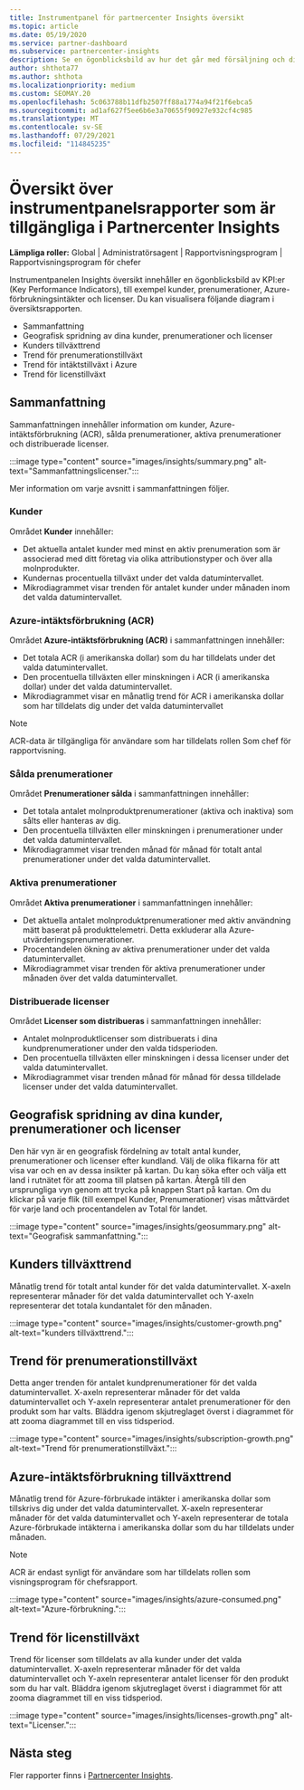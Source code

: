 ```yaml
---
title: Instrumentpanel för partnercenter Insights översikt
ms.topic: article
ms.date: 05/19/2020
ms.service: partner-dashboard
ms.subservice: partnercenter-insights
description: Se en ögonblicksbild av hur det går med försäljning och distribution, kundtillväxt och intäktstillväxt med licenser, prenumerationer och Azure-förbrukning.
author: shthota77
ms.author: shthota
ms.localizationpriority: medium
ms.custom: SEOMAY.20
ms.openlocfilehash: 5c063788b11dfb2507ff88a1774a94f21f6ebca5
ms.sourcegitcommit: ad1af627f5ee6b6e3a70655f90927e932cf4c985
ms.translationtype: MT
ms.contentlocale: sv-SE
ms.lasthandoff: 07/29/2021
ms.locfileid: "114845235"
---
```

# <a name="overview-dashboard-reports-available-in-partner-center-insights"></a>Översikt över instrumentpanelsrapporter som är tillgängliga i Partnercenter Insights
 
**Lämpliga roller:** Global | Administratörsagent | Rapportvisningsprogram | Rapportvisningsprogram för chefer

Instrumentpanelen Insights översikt innehåller en ögonblicksbild av KPI:er (Key Performance Indicators), till exempel kunder, prenumerationer, Azure-förbrukningsintäkter och licenser. Du kan visualisera följande diagram i översiktsrapporten.

- Sammanfattning  
- Geografisk spridning av dina kunder, prenumerationer och licenser  
- Kunders tillväxttrend 
- Trend för prenumerationstillväxt 
- Trend för intäktstillväxt i Azure 
- Trend för licenstillväxt 

## <a name="summary"></a>Sammanfattning

Sammanfattningen innehåller information om kunder, Azure-intäktsförbrukning (ACR), sålda prenumerationer, aktiva prenumerationer och distribuerade licenser. 

:::image type="content" source="images/insights/summary.png" alt-text="Sammanfattningslicenser.":::

Mer information om varje avsnitt i sammanfattningen följer.

### <a name="customers"></a>Kunder

Området **Kunder** innehåller:

- Det aktuella antalet kunder med minst en aktiv prenumeration som är associerad med ditt företag via olika attributionstyper och över alla molnprodukter.
- Kundernas procentuella tillväxt under det valda datumintervallet.
- Mikrodiagrammet visar trenden för antalet kunder under månaden inom det valda datumintervallet.

### <a name="azure-consumed-revenue-acr"></a>Azure-intäktsförbrukning (ACR)

Området **Azure-intäktsförbrukning (ACR)** i sammanfattningen innehåller:

- Det totala ACR (i amerikanska dollar) som du har tilldelats under det valda datumintervallet.
- Den procentuella tillväxten eller minskningen i ACR (i amerikanska dollar) under det valda datumintervallet.
- Mikrodiagrammet visar en månatlig trend för ACR i amerikanska dollar som har tilldelats dig under det valda datumintervallet 

> [!NOTE]
> ACR-data är tillgängliga för användare som har tilldelats rollen Som chef för rapportvisning.
 
### <a name="subscriptions-sold"></a>Sålda prenumerationer

Området **Prenumerationer sålda** i sammanfattningen innehåller:

- Det totala antalet molnproduktprenumerationer (aktiva och inaktiva) som sålts eller hanteras av dig.  
- Den procentuella tillväxten eller minskningen i prenumerationer under det valda datumintervallet.
- Mikrodiagrammet visar trenden månad för månad för totalt antal prenumerationer under det valda datumintervallet.

### <a name="active-subscriptions"></a>Aktiva prenumerationer

Området **Aktiva prenumerationer** i sammanfattningen innehåller:

- Det aktuella antalet molnproduktprenumerationer med aktiv användning mätt baserat på produkttelemetri. Detta exkluderar alla Azure-utvärderingsprenumerationer.  
- Procentandelen ökning av aktiva prenumerationer under det valda datumintervallet.
- Mikrodiagrammet visar trenden för aktiva prenumerationer under månaden över det valda datumintervallet.
 
### <a name="licenses-deployed"></a>Distribuerade licenser

Området **Licenser som distribueras** i sammanfattningen innehåller:
 
- Antalet molnproduktlicenser som distribuerats i dina kundprenumerationer under den valda tidsperioden. 
- Den procentuella tillväxten eller minskningen i dessa licenser under det valda datumintervallet. 
- Mikrodiagrammet visar trenden månad för månad för dessa tilldelade licenser under det valda datumintervallet.

## <a name="geographical-spread-of-your-customers-subscriptions-and-licenses"></a>Geografisk spridning av dina kunder, prenumerationer och licenser

Den här vyn är en geografisk fördelning av totalt antal kunder, prenumerationer och licenser efter kundland. Välj de olika flikarna för att visa var och en av dessa insikter på kartan. Du kan söka efter och välja ett land i rutnätet för att zooma till platsen på kartan. Återgå till den ursprungliga vyn genom att trycka på knappen Start på kartan. Om du klickar på varje flik (till exempel Kunder, Prenumerationer) visas måttvärdet för varje land och procentandelen av Total för landet.  

:::image type="content" source="images/insights/geosummary.png" alt-text="Geografisk sammanfattning.":::

## <a name="customers-growth-trend"></a>Kunders tillväxttrend

Månatlig trend för totalt antal kunder för det valda datumintervallet. X-axeln representerar månader för det valda datumintervallet och Y-axeln representerar det totala kundantalet för den månaden. 

:::image type="content" source="images/insights/customer-growth.png" alt-text="kunders tillväxttrend.":::

## <a name="subscriptions-growth-trend"></a>Trend för prenumerationstillväxt

Detta anger trenden för antalet kundprenumerationer för det valda datumintervallet. X-axeln representerar månader för det valda datumintervallet och Y-axeln representerar antalet prenumerationer för den produkt som har valts. Bläddra igenom skjutreglaget överst i diagrammet för att zooma diagrammet till en viss tidsperiod. 

:::image type="content" source="images/insights/subscription-growth.png" alt-text="Trend för prenumerationstillväxt.":::

## <a name="azure-consumed-revenue-growth-trend"></a>Azure-intäktsförbrukning tillväxttrend

Månatlig trend för Azure-förbrukade intäkter i amerikanska dollar som tillskrivs dig under det valda datumintervallet. X-axeln representerar månader för det valda datumintervallet och Y-axeln representerar de totala Azure-förbrukade intäkterna i amerikanska dollar som du har tilldelats under månaden.

> [!NOTE]
> ACR är endast synligt för användare som har tilldelats rollen som visningsprogram för chefsrapport. 

:::image type="content" source="images/insights/azure-consumed.png" alt-text="Azure-förbrukning.":::

## <a name="licenses-growth-trend"></a>Trend för licenstillväxt
 
Trend för licenser som tilldelats av alla kunder under det valda datumintervallet. X-axeln representerar månader för det valda datumintervallet och Y-axeln representerar antalet licenser för den produkt som du har valt. Bläddra igenom skjutreglaget överst i diagrammet för att zooma diagrammet till en viss tidsperiod.  

:::image type="content" source="images/insights/licenses-growth.png" alt-text="Licenser.":::

## <a name="next-steps"></a>Nästa steg

Fler rapporter finns i [Partnercenter Insights](partner-center-insights.md).
